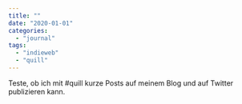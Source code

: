 ```yaml
---
title: ""
date: "2020-01-01"
categories: 
  - "journal"
tags: 
  - "indieweb"
  - "quill"
---
```


Teste, ob ich mit #quill kurze Posts auf meinem Blog und auf Twitter publizieren kann.
